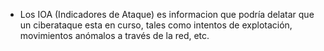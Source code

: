 - Los IOA (Indicadores de Ataque) es informacion que podría delatar que un ciberataque esta en curso, tales como intentos de explotación, movimientos anómalos a través de la red, etc.